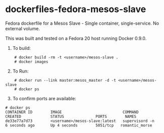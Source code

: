 dockerfiles-fedora-mesos-slave
==============================

Fedora dockerfile for a Mesos Slave - Single container, single-service.  No external volume.

This was built and tested on a Fedora 20 host running Docker 0.9.0.

1. To build:

```
	# docker build -rm -t <username>/mesos-slave .
	# docker images
```

2. To Run:

```
	# docker run --link master:mesos_master -d -t <username>/mesos-slave
	# docker ps
```

3. To confirm ports are available:

```
# docker ps
CONTAINER ID        IMAGE                           COMMAND             CREATED             STATUS              PORTS        NAMES
de33e77a7d73        <username>/mesos-slave:latest   supervisord -n      6 seconds ago       Up 4 seconds        5051/tcp   romantic_morse
```
